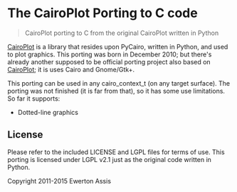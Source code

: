 # The CairoPlot Porting to C code

> CairoPlot porting to C from the original CairoPlot written in Python

[CairoPlot](https://launchpad.net/cairoplot) is a library that resides upon PyCairo, written in Python,
and used to plot graphics. This porting was born in December 2010; but there's already another supposed
to be official porting project also based on [CairoPlot](https://github.com/gass/cairoplot); it is uses
Cairo and Gnome/Gtk+.

This porting can be used in any cairo_context_t (on any target surface). The porting was not finished
(it is far from that), so it has some use limitations. So far it supports:

 * Dotted-line graphics

## License

Please refer to the included LICENSE and LGPL files for terms of use. This porting is licensed under
LGPL v2.1 just as the original code written in Python.

Copyright 2011-2015 Ewerton Assis
